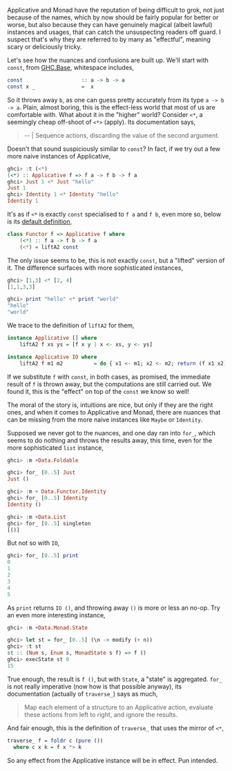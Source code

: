 Applicative and Monad have the reputation of being difficult to grok, not just because of the names, which by now should be fairly popular for better or worse, but also because they can have genuinely magical (albeit lawful) instances and usages, that can catch the unsuspecting readers off guard. I suspect that's why they are referred to by many as "effectful", meaning scary or deliciously tricky.

Let's see how the nuances and confusions are built up. We'll start with `const`, from [GHC.Base](https://hackage.haskell.org/package/base-4.18.1.0/docs/src/GHC.Base.html#const), whitespace includes,

```Haskell
const                   :: a -> b -> a
const x _               =  x
```

So it throws away `b`, as one can guess pretty accurately from its type `a -> b -> a`. Plain, almost boring, this is the effect-less world that most of us are comfortable with. What about it in the "higher" world? Consider `<*`, a seemingly cheap off-shoot of `<*>` (apply). Its documentation says,

> -- | Sequence actions, discarding the value of the second argument.

Doesn't that sound suspiciously similar to `const`? In fact, if we try out a few more naive instances of Applicative,

```Haskell
ghci> :t (<*)
(<*) :: Applicative f => f a -> f b -> f a
ghci> Just 1 <* Just "hello"
Just 1
ghci> Identity 1 <* Identity "hello"
Identity 1
```

It's as if `<*` is exactly `const` specialised to `f a` and `f b`, even more so, below is its [default definition](https://hackage.haskell.org/package/base-4.18.1.0/docs/src/GHC.Base.html#%3C%2A),

```Haskell
class Functor f => Applicative f where
    (<*) :: f a -> f b -> f a
    (<*) = liftA2 const
```

The only issue seems to be, this is not exactly `const`, but a "lifted" version of it. The difference surfaces with more sophisticated instances,

```Haskell
ghci> [1,3] <* [2, 4]
[1,1,3,3]

ghci> print "hello" <* print "world"
"hello"
"world"
```

We trace to the definition of `liftA2` for them,

```Haskell
instance Applicative [] where
    liftA2 f xs ys = [f x y | x <- xs, y <- ys]

instance Applicative IO where
    liftA2 f m1 m2          = do { x1 <- m1; x2 <- m2; return (f x1 x2) }
```

If we substitute `f` with `const`, in both cases, as promised, the immediate result of `f` is thrown away, but the computations are still carried out. We found it, this is the "effect" on top of the `const` we know so well!

The moral of the story is, intuitions are nice, but only if they are the right ones, and when it comes to Applicative and Monad, there are nuances that can be missing from the more naive instances like `Maybe` or `Identity`.

Supposed we never got to the nuances, and one day ran into `for_`, which seems to do nothing and throws the results away, this time, even for the more sophisticated `list` instance,

```Haskell
ghci> :m +Data.Foldable

ghci> for_ [0..5] Just
Just ()

ghci> :m + Data.Functor.Identity
ghci> for_ [0..5] Identity
Identity ()

ghci> :m +Data.List
ghci> for_ [0..5] singleton
[()]
```

But not so with `IO`,

```Haskell
ghci> for_ [0..5] print
0
1
2
3
4
5
```

As `print` returns `IO ()`, and throwing away `()` is more or less an no-op. Try an even more interesting instance,

```Haskell
ghci> :m +Data.Monad.State

ghci> let st = for_ [0..5] (\n -> modify (+ n))
ghci> :t st
st :: (Num s, Enum s, MonadState s f) => f ()
ghci> execState st 0
15
```

True enough, the result is `f ()`, but with `State`, a "state" is aggregated. `for_` is not really imperative (now how is that possible anyway), its documentation (actually of `traverse_`) says as much,

> Map each element of a structure to an Applicative action, evaluate these actions from left to right, and ignore the results.

And fair enough, this is the definition of `traverse_` that uses the mirror of `<*`,

```Haskell
traverse_ f = foldr c (pure ())
  where c x k = f x *> k
```

So any effect from the Applicative instance will be in effect. Pun intended.